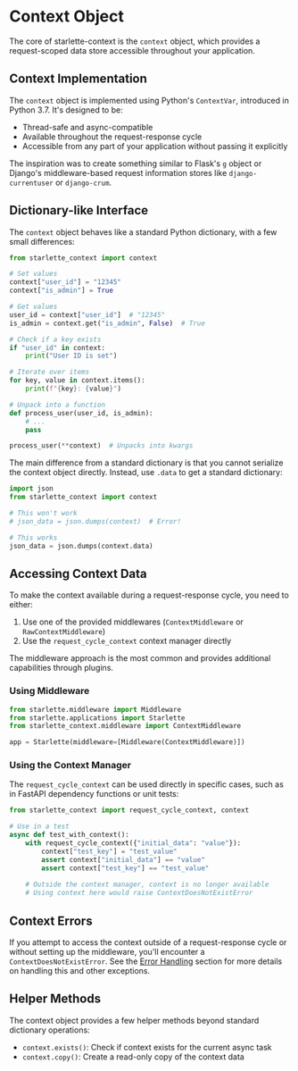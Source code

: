 # Context Object

The core of starlette-context is the `context` object, which provides a request-scoped data store accessible throughout your application.

## Context Implementation

The `context` object is implemented using Python's `ContextVar`, introduced in Python 3.7. It's designed to be:

- Thread-safe and async-compatible
- Available throughout the request-response cycle
- Accessible from any part of your application without passing it explicitly

The inspiration was to create something similar to Flask's `g` object or Django's middleware-based request information stores like `django-currentuser` or `django-crum`.

## Dictionary-like Interface

The `context` object behaves like a standard Python dictionary, with a few small differences:

```python
from starlette_context import context

# Set values
context["user_id"] = "12345"
context["is_admin"] = True

# Get values
user_id = context["user_id"]  # "12345"
is_admin = context.get("is_admin", False)  # True

# Check if a key exists
if "user_id" in context:
    print("User ID is set")

# Iterate over items
for key, value in context.items():
    print(f"{key}: {value}")

# Unpack into a function
def process_user(user_id, is_admin):
    # ...
    pass

process_user(**context)  # Unpacks into kwargs
```

The main difference from a standard dictionary is that you cannot serialize the context object directly. Instead, use `.data` to get a standard dictionary:

```python
import json
from starlette_context import context

# This won't work
# json_data = json.dumps(context)  # Error!

# This works
json_data = json.dumps(context.data)
```

## Accessing Context Data

To make the context available during a request-response cycle, you need to either:

1. Use one of the provided middlewares (`ContextMiddleware` or `RawContextMiddleware`)
2. Use the `request_cycle_context` context manager directly

The middleware approach is the most common and provides additional capabilities through plugins.

### Using Middleware

```python
from starlette.middleware import Middleware
from starlette.applications import Starlette
from starlette_context.middleware import ContextMiddleware

app = Starlette(middleware=[Middleware(ContextMiddleware)])
```

### Using the Context Manager

The `request_cycle_context` can be used directly in specific cases, such as in FastAPI dependency functions or unit tests:

```python
from starlette_context import request_cycle_context, context

# Use in a test
async def test_with_context():
    with request_cycle_context({"initial_data": "value"}):
        context["test_key"] = "test_value"
        assert context["initial_data"] == "value"
        assert context["test_key"] == "test_value"
    
    # Outside the context manager, context is no longer available
    # Using context here would raise ContextDoesNotExistError
```

## Context Errors

If you attempt to access the context outside of a request-response cycle or without setting up the middleware, you'll encounter a `ContextDoesNotExistError`. See the [Error Handling](./errors.md) section for more details on handling this and other exceptions.

## Helper Methods

The context object provides a few helper methods beyond standard dictionary operations:

- `context.exists()`: Check if context exists for the current async task
- `context.copy()`: Create a read-only copy of the context data
